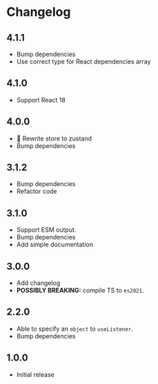 # Changelog

## 4.1.1

- Bump dependencies
- Use correct type for React dependencies array

## 4.1.0

- Support React 18

## 4.0.0

- 🚀 Rewrite store to zustand
- Bump dependencies

## 3.1.2

- Bump dependencies
- Refactor code

## 3.1.0

- Support ESM output.
- Bump dependencies
- Add simple documentation

## 3.0.0

- Add changelog
- **POSSIBLY BREAKING:** compile TS to `es2021`.

## 2.2.0

- Able to specify an `object` to `useListener`.
- Bump dependencies

## 1.0.0

- Initial release
